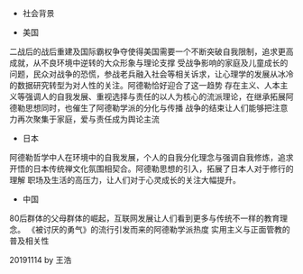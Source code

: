 * 社会背景

* 美国

二战后的战后重建及国际霸权争夺使得美国需要一个不断突破自我限制，追求更高成就，从不良环境中逆转的大众形象与理论支撑
受战争影响的家庭及儿童成长的问题，民众对战争的恐慌，参战老兵融入社会等相关诉求，让心理学的发展从冰冷的数据研究转型为对人性的关注。阿德勒恰好迎合了这一趋势
存在主义、人本主义等强调人的自我发展、重视选择与责任的以人为核心的流派理论，在继承拓展阿德勒思想同时，也催生了阿德勒学派的分化与传播
战争的结束让人们能够把注意力再次聚集于家庭，爱与责任成为舆论主流
* 日本

阿德勒哲学中人在环境中的自我发展，个人的自我分化理念与强调自我修炼，追求开悟的日本传统禅文化氛围相契合。阿德勒思想的引入，拓展了日本人对于修行的理解
职场及生活的高压力，让人们对于心灵成长的关注大幅提升。

* 中国

80后群体的父母群体的崛起，互联网发展让人们看到更多与传统不一样的教育理念。
《被讨厌的勇气》的流行引发而来的阿德勒学派热度
实用主义与正面管教的普及相关性

20191114 by  王浩
